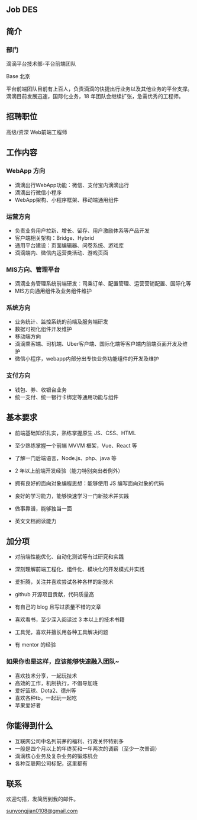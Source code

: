 ## Job DES

## 简介
### 部门
滴滴平台技术部-平台前端团队

Base 北京

平台前端团队目前有上百人，负责滴滴的快捷出行业务以及其他业务的平台支撑。滴滴目前发展迅速，国际化业务，18 年团队会继续扩张，急需优秀的工程师。

## 招聘职位
高级/资深 Web前端工程师

## 工作内容
### WebApp 方向
- 滴滴出行WebApp功能：微信、支付宝内滴滴出行
- 滴滴出行微信小程序
- WebApp架构、小程序框架、移动端通用组件
### 运营方向
- 负责业务用户拉新、增长、留存、用户激励体系等产品开发
- 客户端相关架构：Bridge、Hybrid
- 通用平台建设：页面编辑器、问卷系统、游戏库
- 滴滴端内、微信内运营类活动、游戏页面
### MIS方向、管理平台
- 滴滴业务管理系统前端研发：司乘订单、配置管理、运营营销配置、国际化等
- MIS方向通用组件及业务组件维护
### 系统方向
- 业务统计、监控系统的前端及服务端研发
- 数据可视化组件开发维护
- 移动端方向
- 滴滴乘客端、司机端、Uber客户端、国际化端等客户端内前端页面开发及维护
- 微信小程序，webapp内部分出专快业务功能组件的开发及维护

### 支付方向
- 钱包、券、收银台业务
- 统一支付、统一银行卡绑定等通用功能与组件

## 基本要求
- 前端基础知识扎实，熟练掌握原生 JS、CSS、HTML

- 至少熟练掌握一个前端 MVVM 框架，Vue、React 等

- 了解一门后端语言，Node.js、php、java 等
- 2 年以上前端开发经验（能力特别突出者例外）

- 拥有良好的面向对象编程思想：能够使用 JS 编写面向对象的代码

- 良好的学习能力，能够快速学习一门新技术并实践

- 做事靠谱，能够独当一面
- 英文文档阅读能力

## 加分项
- 对前端性能优化、自动化测试等有过研究和实践

- 深刻理解前端工程化、组件化、模块化的开发模式并实践

- 爱折腾，关注并喜欢尝试各种各样的新技术

- github 开源项目贡献，代码质量高

- 有自己的 blog 且写过质量不错的文章

- 喜欢看书，至少深入阅读过 3 本以上的技术书籍

- 工具党，喜欢并擅长用各种工具解决问题

- 有 mentor 的经验

### 如果你也是这样，应该能够快速融入团队~
- 喜欢技术分享，一起玩技术
- 高效的工作，机制执行，不倡导加班
- 爱好篮球、Dota2、德州等
- 喜欢各种tb，一起玩一起吃
- 苹果爱好者


## 你能得到什么
- 互联网公司中名列前茅的福利、行政关怀特别多
- 一般是四个月以上的年终奖和一年两次的调薪（至少一次普调）
- 滴滴核心业务及复杂业务的锻炼机会
- 各种互联网公司标配，这里都有


## 联系
欢迎勾搭，发简历到我的邮件。 

sunyongjian0108@gmail.com
